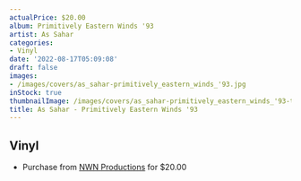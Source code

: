 ```yaml
---
actualPrice: $20.00
album: Primitively Eastern Winds '93
artist: As Sahar
categories:
- Vinyl
date: '2022-08-17T05:09:08'
draft: false
images:
- /images/covers/as_sahar-primitively_eastern_winds_'93.jpg
inStock: true
thumbnailImage: /images/covers/as_sahar-primitively_eastern_winds_'93-thumb.jpg
title: As Sahar - Primitively Eastern Winds '93
---
```


## Vinyl
* Purchase from [NWN Productions](http://shop.nwnprod.com/index.php?route=product/product&path=75&product_id=26768&sort=pd.name&order=ASC) for $20.00
